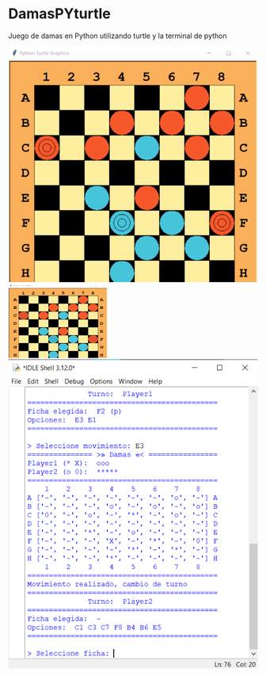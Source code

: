 # DamasPYturtle
Juego de damas en Python utilizando turtle y la terminal de python

![imagen1](./captura1.png)
<img src="./captura1.png" alt="Otra imagen" width="200" height="150">
![imagen2](./captura2.png)
